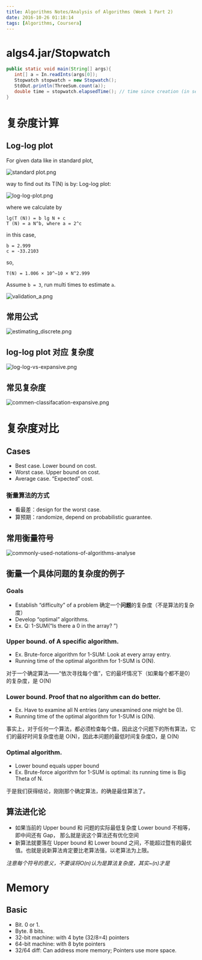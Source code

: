 ```yaml
---
title: Algorithms Notes/Analysis of Algorithms (Week 1 Part 2)
date: 2016-10-26 01:18:14
tags: [Algorithms, Coursera]
---
```


# algs4.jar/Stopwatch

```java
public static void main(String[] args){
   int[] a = In.readInts(args[0]);
   Stopwatch stopwatch = new Stopwatch();
   StdOut.println(ThreeSum.count(a));
   double time = stopwatch.elapsedTime(); // time since creation (in seconds)
}
```



# 复杂度计算

## Log-log plot
For given data like in standard plot,

![standard plot.png](/images/algorithem_coursera/standard_plot.png)

way to find out its T(N) is by: Log-log plot:

![log-log-plot.png](/images/algorithem_coursera/log-log-plot.png)

where we calculate by
```
lg(T (N)) = b lg N + c 
T (N) = a N^b, where a = 2^c
```

in this case, 
```
b = 2.999
c = -33.2103
```

so,
```
T(N) = 1.006 × 10^–10 × N^2.999
```

Assume `b = 3`, run multi times to estimate `a`.

![validation_a.png](/images/algorithem_coursera/validation_a.png)

## 常用公式

![estimating_discrete.png](/images/algorithem_coursera/estimating_discrete.png)

## log-log plot 对应 复杂度

![log-log-vs-expansive.png](/images/algorithem_coursera/log-log-vs-expansive.png)

## 常见复杂度

![commen-classifacation-expansive.png](/images/algorithem_coursera/commen-classifacation-expansive.png)


# 复杂度对比

## Cases

- Best case. Lower bound on cost. 
- Worst case. Upper bound on cost. 
- Average case. “Expected” cost.

### 衡量算法的方式

- 看最差：design for the worst case.
- 算预期：randomize, depend on probabilistic guarantee.

## 常用衡量符号

![commonly-used-notations-of-algorithms-analyse](/images/algorithem_coursera/commonly-used-notations-of-algorithms-analyse.png)


## 衡量一个具体问题的复杂度的例子

### Goals

- Establish “difficulty” of a problem 确定一个**问题**的复杂度（不是算法的复杂度）
- Develop “optimal” algorithms. 
- Ex. Q: 1-SUM(“Is there a 0 in the array? ”)

### Upper bound. of A specific algorithm. 

- Ex. Brute-force algorithm for 1-SUM: Look at every array entry. 
- Running time of the optimal algorithm for 1-SUM is O(N).

对于一个确定算法——“依次寻找每个值”，它的最坏情况下（如果每个都不是0）的复杂度，是 O(N)


### Lower bound. Proof that no algorithm can do better.

- Ex. Have to examine all N entries (any unexamined one might be 0). 
- Running time of the optimal algorithm for 1-SUM is Ω(N).

事实上，对于任何一个算法，都必须检查每个值，因此这个问题下的所有算法，它们的最好时间复杂度也是 O(N)，因此本问题的最低时间复杂度Ω，是 Ω(N)

### Optimal algorithm.

- Lower bound equals upper bound
- Ex. Brute-force algorithm for 1-SUM is optimal: its running time is Big Theta of N.

于是我们获得结论，刚刚那个确定算法，的确是最佳算法了。

## 算法进化论

- 如果当前的 Upper bound 和 问题的实际最低复杂度 Lower bound 不相等，即中间还有 Gap， 那么就是说这个算法还有优化空间
- 新算法就要落在 Upper bound 和 Lower bound 之间，不能超过暨有的最优值。也就是说新算法肯定要比老算法强，以老算法为上限。

*注意每个符号的意义，不要误将O(n)认为是算法复杂度，其实~(n)才是*

# Memory

## Basic

- Bit. 0 or 1. 
- Byte. 8 bits.
- 32-bit machine: with 4 byte (32/8=4) pointers
- 64-bit machine: with 8 byte pointers
- 32/64 diff: Can address more memory; Pointers use more space.
